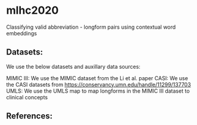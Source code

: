 # mlhc2020
Classifying valid abbreviation - longform pairs using contextual word embeddings

## Datasets:
We use the below datasets and auxillary data sources:

MIMIC III: We use the MIMIC dataset from the Li et al. paper
CASI: We use the CASI datasets from https://conservancy.umn.edu/handle/11299/137703
UMLS: We use the UMLS map to map longforms in the MIMIC III dataset to clinical concepts



## References:
